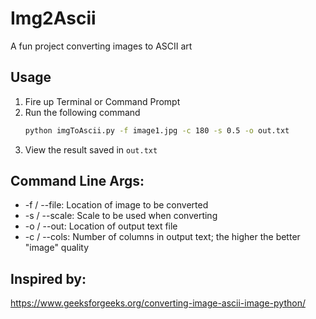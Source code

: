 # Img2Ascii
A fun project converting images to ASCII art
## Usage
1. Fire up Terminal or Command Prompt
2. Run the following command
    ```cmd
    python imgToAscii.py -f image1.jpg -c 180 -s 0.5 -o out.txt
   ```
3. View the result saved in ```out.txt```  
## Command Line Args:
  - -f / --file: Location of image to be converted
  - -s / --scale: Scale to be used when converting
  - -o / --out: Location of output text file
  - -c / --cols: Number of columns in output text; the higher the better "image" quality

## Inspired by: 
https://www.geeksforgeeks.org/converting-image-ascii-image-python/
